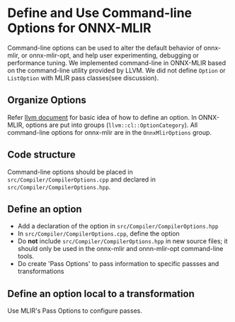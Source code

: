<!--- SPDX-License-Identifier: Apache-2.0 -->

# Define and Use Command-line Options for ONNX-MLIR

Command-line options can be used to alter the default behavior of onnx-mlir, or onnx-mlir-opt, and help user experimenting, debugging or performance tuning. We implemented command-line in ONNX-MLIR based on the command-line utility provided by LLVM. We did not define `Option` or `ListOption` with MLIR pass classes(see discussion). 
 
## Organize Options
Refer [llvm document](https://llvm.org/docs/CommandLine.html) for basic idea of how to define an option. In ONNX-MLIR, options are put into groups (`llvm::cl::OptionCategory`). All command-line options for onnx-mlir are in the `OnnxMlirOptions` group.

## Code structure
Command-line options should be placed in `src/Compiler/CompilerOptions.cpp` and declared in `src/Compiler/CompilerOptions.hpp`.

## Define an option
- Add a declaration of the option in `src/Compiler/CompilerOptions.hpp`
- In `src/Compiler/CompilerOptions.cpp`, define the option
- Do **not** include `src/Compiler/CompilerOptions.hpp` in new source files; it should only be used in the onnx-mlir and onnn-mlir-opt command-line tools.
- Do create 'Pass Options' to pass information to specific passses and transformations

## Define an option local to a transformation
Use MLIR's Pass Options to configure passes.
